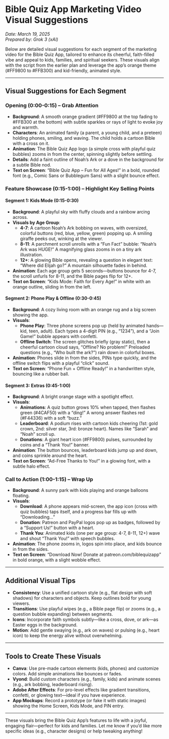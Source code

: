# Bible Quiz App Marketing Video Visual Suggestions
*Date: March 19, 2025*  
*Prepared by: Grok 3 (xAI)*  

Below are detailed visual suggestions for each segment of the marketing video for the Bible Quiz App, tailored to enhance its cheerful, faith-filled vibe and appeal to kids, families, and spiritual seekers. These visuals align with the script from the earlier plan and leverage the app’s orange theme (#FF9800 to #FFB300) and kid-friendly, animated style.

---

## Visual Suggestions for Each Segment

### Opening (0:00-0:15) – Grab Attention
- **Background**: A smooth orange gradient (#FF9800 at the top fading to #FFB300 at the bottom) with subtle sparkles or rays of light to evoke joy and warmth.  
- **Characters**: An animated family (a parent, a young child, and a preteen) holding phones, smiling, and waving. The child holds a cartoon Bible with a cross on it.  
- **Animation**: The Bible Quiz App logo (a simple cross with playful quiz bubbles) zooms in from the center, spinning slightly before settling.  
- **Details**: Add a faint outline of Noah’s Ark or a dove in the background for a subtle Bible nod.  
- **Text on Screen**: “Bible Quiz App – Fun for All Ages!” in a bold, rounded font (e.g., Comic Sans or Bubblegum Sans) with a slight bounce effect.

### Feature Showcase (0:15-1:00) – Highlight Key Selling Points

#### Segment 1: Kids Mode (0:15-0:30)
- **Background**: A playful sky with fluffy clouds and a rainbow arcing across.  
- **Visuals by Age Group**:  
  - **4-7**: A cartoon Noah’s Ark bobbing on waves, with oversized, colorful buttons (red, blue, yellow, green) popping up. A smiling giraffe peeks out, winking at the viewer.  
  - **8-11**: A parchment scroll unrolls with a “Fun Fact” bubble: “Noah’s Ark was HUGE!” A magnifying glass zooms in on a tiny ark illustration.  
  - **12+**: A glowing Bible opens, revealing a question in elegant text: “Where did Elijah go?” A mountain silhouette fades in behind.  
- **Animation**: Each age group gets 5 seconds—buttons bounce for 4-7, the scroll unfurls for 8-11, and the Bible pages flip for 12+.  
- **Text on Screen**: “Kids Mode: Faith for Every Age!” in white with an orange outline, sliding in from the left.

#### Segment 2: Phone Play & Offline (0:30-0:45)
- **Background**: A cozy living room with an orange rug and a big screen showing the app.  
- **Visuals**:  
  - **Phone Play**: Three phone screens pop up (held by animated hands—kid, teen, adult). Each types a 4-digit PIN (e.g., “1234”), and a “Join Game!” bubble appears with confetti.  
  - **Offline Switch**: The screen glitches briefly (gray static), then a cheerful cartoon cloud says, “Offline? No problem!” Preloaded questions (e.g., “Who built the ark?”) rain down in colorful boxes.  
- **Animation**: Phones slide in from the sides, PINs type quickly, and the offline switch flips with a playful “click” sound.  
- **Text on Screen**: “Phone Fun + Offline Ready!” in a handwritten style, bouncing like a rubber ball.

#### Segment 3: Extras (0:45-1:00)
- **Background**: A bright orange stage with a spotlight effect.  
- **Visuals**:  
  - **Animations**: A quiz button grows 10% when tapped, then flashes green (#4CAF50) with a “ding!” A wrong answer flashes red (#F44336) with a soft “buzz.”  
  - **Leaderboard**: A podium rises with cartoon kids cheering (1st: gold crown, 2nd: silver star, 3rd: bronze heart). Names like “Sarah” and “Noah” scroll up.  
  - **Donations**: A giant heart icon (#FF9800) pulses, surrounded by coins and a “Thank You!” banner.  
- **Animation**: The button bounces, leaderboard kids jump up and down, and coins sprinkle around the heart.  
- **Text on Screen**: “Ad-Free Thanks to You!” in a glowing font, with a subtle halo effect.

### Call to Action (1:00-1:15) – Wrap Up
- **Background**: A sunny park with kids playing and orange balloons floating.  
- **Visuals**:  
  - **Download**: A phone appears mid-screen, the app icon (cross with quiz bubbles) taps itself, and a progress bar fills up with “Downloading…”  
  - **Donation**: Patreon and PayPal logos pop up as badges, followed by a “Support Us!” button with a heart.  
  - **Thank You**: Animated kids (one per age group: 4-7, 8-11, 12+) wave and shout “Thank You!” with speech bubbles.  
- **Animation**: The phone zooms in, logos spin into place, and kids bounce in from the sides.  
- **Text on Screen**: “Download Now! Donate at patreon.com/biblequizapp” in bold orange, with a slight wobble effect.

---

## Additional Visual Tips
- **Consistency**: Use a unified cartoon style (e.g., flat design with soft shadows) for characters and objects. Keep outlines bold for young viewers.  
- **Transitions**: Use playful wipes (e.g., a Bible page flip) or zooms (e.g., a question bubble expanding) between segments.  
- **Icons**: Incorporate faith symbols subtly—like a cross, dove, or ark—as Easter eggs in the background.  
- **Motion**: Add gentle swaying (e.g., ark on waves) or pulsing (e.g., heart icon) to keep the energy alive without overwhelming.

---

## Tools to Create These Visuals
- **Canva**: Use pre-made cartoon elements (kids, phones) and customize colors. Add simple animations like bounces or fades.  
- **Vyond**: Build custom characters (e.g., family, kids) and animate scenes (e.g., ark bobbing, leaderboard rising).  
- **Adobe After Effects**: For pro-level effects like gradient transitions, confetti, or glowing text—ideal if you have experience.  
- **App Mockups**: Record a prototype (or fake it with static images) showing the Home Screen, Kids Mode, and PIN entry.

---

These visuals bring the Bible Quiz App’s features to life with a joyful, engaging flair—perfect for kids and families. Let me know if you’d like more specific ideas (e.g., character designs) or help tweaking anything!